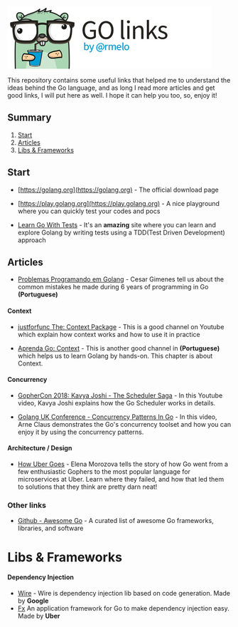 ![Go links by rmelo logo](https://github.com/rmelo/go-links/blob/main/go-links-by-rmelo.jpg "Go links by rmelo")

This repository contains some useful links that helped me to understand the ideas behind the Go language, and as long I read more articles and get good links, I will put here as well. I hope it can help you too, so, enjoy it!

## Summary

1. [Start](#start)
1. [Articles](#articles)
2. [Libs & Frameworks](#libs--frameworks)



## Start

- [https://golang.org](https://golang.org) - The official download page

- [https://play.golang.org](https://play.golang.org) - A nice playground where you can quickly test your codes and pocs

- [Learn Go With Tests](https://quii.gitbook.io/learn-go-with-tests) - It's an **amazing** site where you can learn and explore Golang by writing tests using a TDD(Test Driven Development) approach


## Articles


- [Problemas Programando em Golang](https://crg.eti.br/post/problemas-programando-em-golang) - Cesar Gimenes tell us about the common mistakes he made during 6 years of programming in Go **(Portuguese)**

#### Context

- [justforfunc The: Context Package](https://www.youtube.com/watch?v=LSzR0VEraWw&ab_channel=justforfunc%3AProgramminginGo) - This is a good channel on Youtube which explain how context works and how to use it in practice

- [Aprenda Go: Context](https://www.youtube.com/watch?v=PhTtrrsUH8c&ab_channel=AprendaGo) - This is another good channel in **(Portuguese)** which helps us to learn Golang by hands-on. This chapter is about Context.

#### Concurrency
- [GopherCon 2018: Kavya Joshi - The Scheduler Saga](https://www.youtube.com/watch?v=YHRO5WQGh0k) - In this Youtube video, Kavya Joshi explains how the Go Scheduler works in details.

- [Golang UK Conference - Concurrency Patterns In Go](https://www.youtube.com/watch?v=YEKjSzIwAdA) - In this video, Arne Claus demonstrates the Go's concurrency toolset and how you can enjoy it by using the concurrency patterns.

#### Architecture / Design
- [How Uber Goes](https://www.youtube.com/watch?v=nLskCRJOdxM&ab_channel=GopherAcademy) - Elena Morozova tells the story of how Go went from a few enthusiastic Gophers to the most popular language for microservices at Uber. Learn where they failed, and how that led them to solutions that they think are pretty darn neat!

### Other links

- [Github - Awesome Go](https://github.com/avelino/awesome-go) - A curated list of awesome Go frameworks, libraries, and software

# Libs & Frameworks

#### Dependency Injection
- [Wire](https://github.com/google/wire) - Wire is dependency injection lib based on code generation. Made by **Google**
- [Fx]() An application framework for Go to make dependency injection easy. Made by **Uber**

